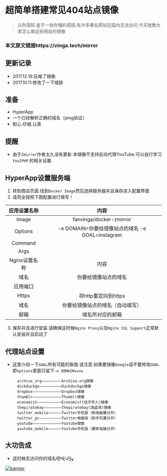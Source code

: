 # 超简单搭建常见404站点镜像

> 众所周知.鉴于一些你懂的原因.有许多著名网站在国内无法访问.今天就教大家怎么做这些网站的镜像

### **本文原文链接https://vinga.tech/mirror**

## 更新记录

* 2017.12.18:压缩了镜像.
* 2017.10.11:修改了一下措辞

## 准备

* HyperApp
* 一个已经解析正确的域名（ping验证）
* 耐心.仔细.认真

## 提醒
* 由于`Zmirror`作者太久没有更新.本镜像不支持反向代理YouTube.可以自行学习 `You2PHP` 的相关设置.

## HyperApp设置服务端

1. 转到商店页面.找到`Docker Image`然后选择服务器并且保存进入配置界面
2. 请完全按照下图配置进行填写！

|    应用设置名称     |                   内容                   |
| :-----------: | :------------------------------------: |
|     Image     |        fanvinga/docker-zmirror         |
|    Options    | -e DOMAIN=你要给镜像站点的域名 -e GOAL=instagram |
|    Command    |                                        |
|     Args      |                                        |
| Nginx设置名称 |                 内容                 |
|      域名       |               你要给镜像站点的域名               |
|     应用端口      |                                        |
|     Https     |             将http重定向到https             |
|      域名       |            你要给镜像站点的域名（自动填写）            |
|      邮箱       |                域名所对应的邮箱                |


3. 保存并且进行安装.请确保这时候`Nginx Proxy`以及`Nginx SSL Support`正常默认安装并且启动了


## 代理站点设置

* 这里介绍一下`GOAL`所有可能的取值.请注意.如果要镜像`Google`请不要修改`GOAL`.即`options`里面只留下`-e DOMAIN=xxx`

   ```
     archive_org—————————Archive.org镜像
     duckduckgo——————————Duckduckgo镜像
     dropbox—————————————Dropbox镜像
     thumblr—————————————Thumblr镜像
     economist———————————Economist(经济学人)镜像
     thepiratebay————————Thepiratebay(海盗湾)镜像
     twitter_mobile——————Twitter手机版（和电脑要分开）
     twitter_pc——————————Twitter电脑版（和手机要分开）
     youtube—————————————Youtube镜像
     youtube_mobile——————Youtube手机版（要和电脑分开）
   ```

## 大功告成

* 这时候去访问你的域名吧٩(˃̶͈̀௰˂̶͈́)و

<a href="https://vinga.tech"><img src="https://d.unlimit.fun/design/banner.png" alt="banner" target="_blank"></a>
